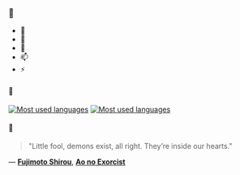 ### 👋

- 🔭
- 🌱
- 💬
- 📫
- ⚡

#### 🧏

[![Most used languages](https://github-readme-stats-aynah.vercel.app/api/top-langs/?username=aynh&theme=solarized-dark&langs_count=6&layout=compact&hide_title=true)](https://github.com/anuraghazra/github-readme-stats#gh-dark-mode-only)
[![Most used languages](https://github-readme-stats-aynah.vercel.app/api/top-langs/?username=aynh&theme=solarized-light&langs_count=6&layout=compact&hide_title=true)](https://github.com/anuraghazra/github-readme-stats#gh-light-mode-only)

#### 💬

> "Little fool, demons exist, all right. They’re inside our hearts."

&mdash; [**Fujimoto Shirou**](https://myanimelist.net/character.php?q=Fujimoto%20Shirou&cat=character), [**Ao no Exorcist**](https://myanimelist.net/search/all?q=Ao%20no%20Exorcist&cat=all)
